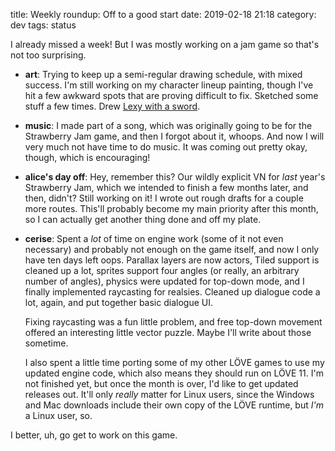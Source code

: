 title: Weekly roundup: Off to a good start
date: 2019-02-18 21:18
category: dev
tags: status

I already missed a week!  But I was mostly working on a jam game so that's not too surprising.

- **art**: Trying to keep up a semi-regular drawing schedule, with mixed success.  I'm still working on my character lineup painting, though I've hit a few awkward spots that are proving difficult to fix.  Sketched some stuff a few times.  Drew [Lexy with a sword](https://twitter.com/eevee/status/1092995138433867776).

- **music**: I made part of a song, which was originally going to be for the Strawberry Jam game, and then I forgot about it, whoops.  And now I will very much not have time to do music.  It was coming out pretty okay, though, which is encouraging!

- **alice's day off**: Hey, remember this?  Our wildly explicit VN for _last_ year's Strawberry Jam, which we intended to finish a few months later, and then, didn't?  Still working on it!  I wrote out rough drafts for a couple more routes.  This'll probably become my main priority after this month, so I can actually get another thing done and off my plate.

- **cerise**: Spent a _lot_ of time on engine work (some of it not even necessary) and probably not enough on the game itself, and now I only have ten days left oops.  Parallax layers are now actors, Tiled support is cleaned up a lot, sprites support four angles (or really, an arbitrary number of angles), physics were updated for top-down mode, and I finally implemented raycasting for realsies.  Cleaned up dialogue code a lot, again, and put together basic dialogue UI.

    Fixing raycasting was a fun little problem, and free top-down movement offered an interesting little vector puzzle.  Maybe I'll write about those sometime.
  
    I also spent a little time porting some of my other LÖVE games to use my updated engine code, which also means they should run on LÖVE 11.  I'm not finished yet, but once the month is over, I'd like to get updated releases out.  It'll only _really_ matter for Linux users, since the Windows and Mac downloads include their own copy of the LÖVE runtime, but _I'm_ a Linux user, so.

I better, uh, go get to work on this game.
